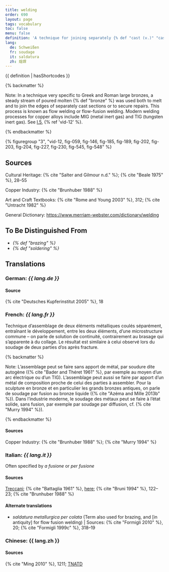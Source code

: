 ```yaml
---
title: welding
order: 690
layout: page
tags: vocabulary
toc: false
menu: false
definition: 'A technique for joining separately {% def "cast (v.)" "cast" %} parts using high temperatures resulting in partial melting of the parts. A filler metal is often applied.'
lang:
  de: Schweißen
  fr: soudage
  it: saldatura
  zh: 熔焊
---
```


{{ definition | hasShortcodes }}

{% backmatter %}

Note: In a technique very specific to Greek and Roman large bronzes, a steady stream of poured molten {% def "bronze" %} was used both to melt and to join the edges of separately cast sections or to secure repairs. This process is known as flow welding or flow-fusion welding. Modern welding processes for copper alloys include MIG (metal inert gas) and TIG (tungsten inert gas). See [I.5](/vol-1/5/), {% ref 'vid-12' %}.

{% endbackmatter %}

{% figuregroup "3", "vid-12, fig-059, fig-146, fig-185, fig-189, fig-202, fig-203, fig-204, fig-227, fig-230, fig-545, fig-548" %}

## Sources

Cultural Heritage: {% cite "Salter and Gilmour n.d." %}; {% cite "Beale 1975" %}, 28–55

Copper Industry: {% cite "Brunhuber 1988" %}

Art and Craft Textbooks: {% cite "Rome and Young 2003" %}, 312; {% cite "Untracht 1982" %}

General Dictionary: <https://www.merriam-webster.com/dictionary/welding>

## To Be Distinguished From

- *{% def "brazing" %}*
- *{% def "soldering" %}*

## Translations

<div class="accordion">

### **German**: *{{ lang.de }}*

#### Source

{% cite "Deutsches Kupferinstitut 2005" %}, 18

### **French**: *{{ lang.fr }}*

Technique d’assemblage de deux éléments métalliques coulés séparément, entraînant le développement, entre les deux éléments, d’une microstructure commune – on parle de solution de continuité, contrairement au brasage qui s’apparente à du collage. Le résultat est similaire à celui observé lors du soudage de deux parties d’os après fracture.

{% backmatter %}

Note: L’assemblage peut se faire sans apport de métal, par soudure dite autogène ({% cite "Bader and Théret 1961" %}, par exemple au moyen d’un arc électrique ou d’un TIG). L’assemblage peut aussi se faire par apport d’un métal de composition proche de celui des parties à assembler. Pour la sculpture en bronze et en particulier les grands bronzes antiques, on parle de soudage par fusion au bronze liquide ({% cite "Azéma and Mille 2013b" %}). Dans l’industrie moderne, le soudage des métaux peut se faire à l’état solide, sans fusion, par exemple par soudage par diffusion, cf. {% cite "Murry 1994" %}).

{% endbackmatter %}

#### Sources

Copper Industry: {% cite "Brunhuber 1988" %}; {% cite "Murry 1994" %}

### **Italian**: *{{ lang.it }}*

Often specified by *a fusione* or *per fusione*

#### Sources

[Treccani](https://www.treccani.it/vocabolario/saldatura/); {% cite "Battaglia 1961" %}, [here](http://www.gdli.it/pdf_viewer/Scripts/pdf.js/web/viewer.asp?file=/PDF/GDLI17/GDLI_17_ocr_395.pdf&parola=saldatura); {% cite "Bruni 1994" %}, 122–23; {% cite "Brunhuber 1988" %}

#### Alternate translations

- *saldatura metallurgica per colata* (Term also used for brazing, and [in antiquity] for flow fusion welding) | Sources: {% cite "Formigli 2010" %}, 20; {% cite "Formigli 1999c" %}, 318–19

### **Chinese**: {{ lang.zh }}

#### Sources

{% cite "Ming 2010" %}, 1211; [TNATD](https://terms.naer.edu.tw/detail/633942/?index=4)

</div>
